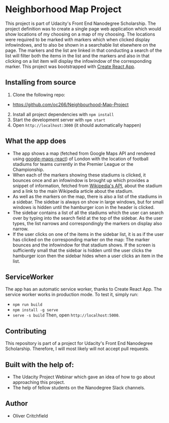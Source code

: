 # Neighborhood Map Project
This project is part of Udacity's Front End Nanodegree Scholarship.
The project definition was to create a single page web application which would show locations of my choosing on a map of my choosing. The locations were required to be marked with markers which when clicked display infowindows, and to also be shown in a searchable list elsewhere on the page. The markers and the list are linked in that conducting a search of the list will filter both the items in the list and the markers and also in that clicking on a list item will display the infowindow of the corresponding marker.
This project was bootstrapped with [Create React App](https://github.com/facebookincubator/create-react-app).

## Installing from source
1. Clone the following repo:
 * https://github.com/oc266/Neighbourhood-Map-Project
2. Install all project dependencies with `npm install`
3. Start the development server with `npm start`
4. Open `http://localhost:3000` (it should automatically happen)

## What the app does
* The app shows a map (fetched from Google Maps API and rendered using [google-maps-react](https://www.npmjs.com/package/google-maps-react)) of London with the location of football stadiums for teams currently in the Premier League or the Championship.
* When each of the markers showing these stadiums is clicked, it bounces once and an infowindow is brought up which provides a snippet of information, fetched from [Wikipedia's API](https://www.mediawiki.org/wiki/API:Main_page), about the stadium and a link to the main Wikipedia article about the stadium.
* As well as the markers on the map, there is also a list of the stadiums in a sidebar. The sidebar is always on show in large windows, but for small windows is hidden until the hamburger icon in the header is clicked.
* The sidebar contains a list of all the stadiums which the user can search over by typing into the search field at the top of the sidebar. As the user types, the list narrows and correspondingly the markers on display also narrow.
* If the user clicks on one of the items in the sidebar list, it is as if the user has clicked on the corresponding marker on the map: The marker bounces and the infowindow for that stadium shows. If the screen is sufficiently small that the sidebar is hidden until the user clicks the hamburger icon then the sidebar hides when a user clicks an item in the list.

## ServiceWorker
The app has an automatic service worker, thanks to Create React App.
The service worker works in production mode. To test it, simply run:
*  `npm run build`
* `npm install -g serve`
* `serve -s build`
Then, open `http://localhost:5000`.

## Contributing
This repository is part of a project for Udacity's Front End Nanodegree Scholarship. Therefore, I will most likely will not accept pull requests.

## Built with the help of:
* The Udacity Project Webinar which gave an idea of how to go about approaching this project.
* The help of fellow students on the Nanodegree Slack channels.

## Author
* Oliver Critchfield
